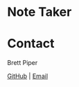 # Note Taker

# Contact

Brett Piper

[GitHub](https://github.com/bpiper91) | [Email](mailto:bpiper91@gmail.com)